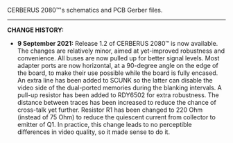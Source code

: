 CERBERUS 2080™'s schematics and PCB Gerber files.
<hr>
<b>CHANGE HISTORY:</b>
<p>
<ul>
  <li><b>9 September 2021:</b> Release 1.2 of CERBERUS 2080™ is now available. The changes are relatively minor, aimed at yet-improved robustness and convenience. All buses are now pulled up for better signal levels. Most adapter ports are now horizontal, at a 90-degree angle on the edge of the board, to make their use possible while the board is fully encased. An extra line has been added to SCUNK so the latter can disable the video side of the dual-ported memories during the blanking intervals. A pull-up resistor has been added to RDY6502 for extra robustness. The distance between traces has been increased to reduce the chance of cross-talk yet further. Resistor R1 has been changed to 220 Ohm (instead of 75 Ohm) to reduce the quiescent current from collector to emitter of Q1. In practice, this change leads to no perceptible differences in video quality, so it made sense to do it.</li>
</ul>
